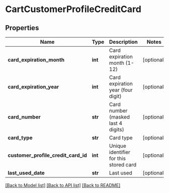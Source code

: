 # CartCustomerProfileCreditCard

## Properties
Name | Type | Description | Notes
------------ | ------------- | ------------- | -------------
**card_expiration_month** | **int** | Card expiration month (1-12) | [optional] 
**card_expiration_year** | **int** | Card expiration year (four digit) | [optional] 
**card_number** | **str** | Card number (masked last 4 digits) | [optional] 
**card_type** | **str** | Card type | [optional] 
**customer_profile_credit_card_id** | **int** | Unique identifier for this stored card | [optional] 
**last_used_date** | **str** | Last used | [optional] 

[[Back to Model list]](../README.md#documentation-for-models) [[Back to API list]](../README.md#documentation-for-api-endpoints) [[Back to README]](../README.md)


